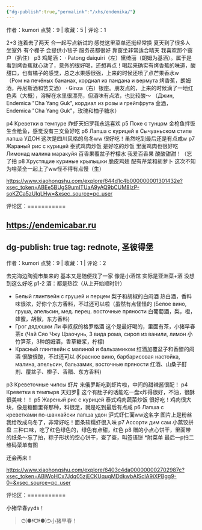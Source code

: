 ```yaml
---
{"dg-publish":true,"permalink":"/xhs/endemika/"}
---
```


作者：kumori
点赞：9   |   收藏：5   |   评论：1

2+3 连着去了两天 合一起写点新试的 感觉这里菜单还挺经常换 夏天到了很多人坐室外 有个棚子 会提供小毯子 服务员都很好 靠窗坐非常适合晴天 我喜欢那个窗户（扒住）
p3 鸡尾酒：
· Patong daiquiri（左）黛绮丽（朗姆为基酒）。属于是看到烤香蕉就心动了，意外的很好喝，还想再点！喝起来确实有烤香蕉的味道，酸甜口，也有橘子的感觉，总之水果感很强，上来的时候还喷了点芒果香水w
（Ром на печёных бананах, кордиал из пандана и вермута 烤香蕉，朗姆酒，丹尼斯酒和苦艾酒）
· Ginza（右）银座。朋友点的，上来的时候滴了一地红色素（大概），溶解在水里很漂亮，但酒味有点浓，也比较酸～
（Джин, Endemica "Cha Yang Guk", кордиал из розы и грейпфрута 金酒，Endemica "Cha Yang Guk"，玫瑰和柚子糖水）
	
p4 Креветки в темпуре 炸虾天妇罗我永远喜欢
p5 Поке с тунцом 金枪鱼拌饭 生金枪鱼，感觉没有三文鱼好吃
p6 Лапша с курицей в Сычуаньском стипе лапша УДОН 这次是四川风格的乌冬ww 很好吃！虽然吃到最后还是有点咸w
p7 Жараный рис с курицей 泰式鸡肉炒饭 是好吃的炒饭 里面鸡肉也很好吃
Лимонад малина маракуйя 百香果覆盆子柠檬水 我爱百香果 酸酸甜甜！（忘了拍
p8 Хрустящие куриные крылышки 脆皮鸡翅 配有芹菜和胡萝卜
这次不知为啥菜全一起上了ww怪不得有点慢（生）

https://www.xiaohongshu.com/explore/644d1c4b000000001301432e?xsec_token=ABEe5BUgS9umITUaA9yAQ9bCUM8lzP-soKZCa5zUIqLHw=&xsec_source=pc_user

评论区：===========

https://endemicabar.ru
---
dg-publish: true
tag: rednote, 圣彼得堡
---
作者：kumori
点赞：9   |   收藏：1   |   评论：2

去完海边陶瓷市集来的 基本又是随便找了一家 像是小酒馆 实际是亚洲菜+酒 没想到这么好吃
p1-2 酒：都是热饮（从上开始顺时针）
* Белый глинтвейн с грушей и перцем 梨子和胡椒的白闷酒 热白酒，香料味很浓，好你个东方香料，不过还可以啦（虽然有点怪怪的
(Белое вино, груша, апельсин, мед. перец. восточные пряности 白葡萄酒，梨，橙，蜂蜜，胡椒，东方香料)
* Грог дядюшки Ли 李叔叔的格罗格酒 这个是最好喝的，里面有茶，小猪早春茶x
(Чай Сяо Чжу Цзаочунь, 3 вида рома, сироп из ванили, лимон 小竹笋茶，3种朗姆酒，香草糖浆，柠檬)
* Красный глинтвейн с малиной и бальзамиком 红酒加覆盆子和香醋的闷酒 很酸很酸，不过还可以
(Красное вино, барбарисовая настойка, малина, апельсин, бальзамик, восточные пряности 红酒、山桑子酊剂、覆盆子、橙子、香醋、东方香料)
	
p3 Креветочные чипсы 虾片 来俄罗斯吃到虾片啦，中间的甜辣酱很配！
p4 Креветки в темпырв 天妇罗🍤 这个有肚子的话能吃一盘x炸得很好，不油，很酥很美味！！
p5 Жареный рис с курицей 泰式鸡肉蔬菜炒饭 很好吃！鸡肉很大块，像是糖醋里脊那种，料很足，就是吃到最后有点咸
p6 Лапша с креветками по-шанхайски лапша удон 沪式虾仁面ww这名字 图片上是粉丝我给改成乌冬了，非常好吃！面条软糯虾很入味
p7 Ассорти дим сам 小蒸饺拼盘 三种口味，吃了红色绿色的，绿色有点甜，红色
p8 赠的小点心饼干，里面带的纸条～忘了拍，粽子形状的空心饼干，查了查，叫签语饼
*附菜单 最后一p扫二维码菜单有图
	
还会再来！

https://www.xiaohongshu.com/explore/6403c4da000000002702987c?xsec_token=ABlWoHCx7Jdq05zjECKUqugMDdkwbAIScIA9iXPBgg9-0=&xsec_source=pc_user

评论区：===========

小猪早春yyds！

> ᕦ(●❛⃘ᗜ​❛⃘●)ᕤ小猪早春！
